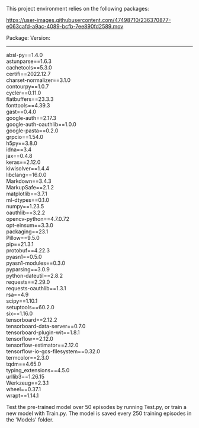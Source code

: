 This project environment relies on the following packages:

https://user-images.githubusercontent.com/47498710/236370877-e063cafd-a9ac-4089-bcfb-7ee890fd2589.mov

Package:                     Version:  
---------                    ----------
absl-py==1.4.0  
astunparse==1.6.3  
cachetools==5.3.0  
certifi==2022.12.7  
charset-normalizer==3.1.0  
contourpy==1.0.7  
cycler==0.11.0  
flatbuffers==23.3.3  
fonttools==4.39.3  
gast==0.4.0  
google-auth==2.17.3  
google-auth-oauthlib==1.0.0  
google-pasta==0.2.0  
grpcio==1.54.0  
h5py==3.8.0  
idna==3.4  
jax==0.4.8  
keras==2.12.0  
kiwisolver==1.4.4  
libclang==16.0.0  
Markdown==3.4.3  
MarkupSafe==2.1.2  
matplotlib==3.7.1  
ml-dtypes==0.1.0  
numpy==1.23.5  
oauthlib==3.2.2  
opencv-python==4.7.0.72  
opt-einsum==3.3.0  
packaging==23.1  
Pillow==9.5.0  
pip==21.3.1  
protobuf==4.22.3  
pyasn1==0.5.0  
pyasn1-modules==0.3.0  
pyparsing==3.0.9  
python-dateutil==2.8.2  
requests==2.29.0  
requests-oauthlib==1.3.1  
rsa==4.9  
scipy==1.10.1  
setuptools==60.2.0  
six==1.16.0  
tensorboard==2.12.2  
tensorboard-data-server==0.7.0  
tensorboard-plugin-wit==1.8.1  
tensorflow==2.12.0  
tensorflow-estimator==2.12.0  
tensorflow-io-gcs-filesystem==0.32.0  
termcolor==2.3.0  
tqdm==4.65.0  
typing_extensions==4.5.0  
urllib3==1.26.15  
Werkzeug==2.3.1  
wheel==0.37.1  
wrapt==1.14.1  


Test the pre-trained model over 50 episodes by running Test.py, or train a new model with Train.py.  The model is saved
every 250 training episodes in the 'Models' folder.



